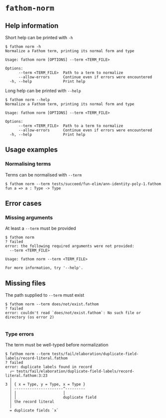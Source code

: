 # `fathom-norm`

## Help information

Short help can be printed with `-h`

```console
$ fathom norm -h
Normalize a Fathom term, printing its normal form and type

Usage: fathom norm [OPTIONS] --term <TERM_FILE>

Options:
      --term <TERM_FILE>  Path to a term to normalize
      --allow-errors      Continue even if errors were encountered
  -h, --help              Print help

```

Long help can be printed with `--help`

```console
$ fathom norm --help
Normalize a Fathom term, printing its normal form and type

Usage: fathom norm [OPTIONS] --term <TERM_FILE>

Options:
      --term <TERM_FILE>  Path to a term to normalize
      --allow-errors      Continue even if errors were encountered
  -h, --help              Print help

```

## Usage examples

### Normalising terms

Terms can be normalised with `--term`

```console
$ fathom norm --term tests/succeed/fun-elim/ann-identity-poly-1.fathom
fun a => a : Type -> Type

```

## Error cases

### Missing arguments

At least a `--term` must be provided

```console
$ fathom norm
? failed
error: the following required arguments were not provided:
  --term <TERM_FILE>

Usage: fathom norm --term <TERM_FILE>

For more information, try '--help'.

```

## Missing files

The path supplied to `--term` must exist

```console
$ fathom norm --term does/not/exist.fathom
? failed
error: couldn't read `does/not/exist.fathom`: No such file or directory (os error 2)


```

### Type errors

The term must be well-typed before normalization

```console
$ fathom norm --term tests/fail/elaboration/duplicate-field-labels/record-literal.fathom
? failed
error: duplicate labels found in record
  ┌─ tests/fail/elaboration/duplicate-field-labels/record-literal.fathom:3:23
  │
3 │ { x = Type, y = Type, x = Type }
  │ ----------------------^---------
  │ │                     │
  │ │                     duplicate field
  │ the record literal
  │
  = duplicate fields `x`


```
